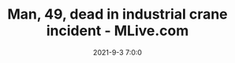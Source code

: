 ---
"title": "Man, 49, dead in industrial crane incident - MLive.com"
"date": "2021-9-3 7:0:0"
"feed_name": "GOOGLENEWSCONSTRUCTION"
"feed_website": "https://news.google.com/search?q=construction%2Bincident&hl=en-US&gl=US&ceid=US:en"
"feed_rss": "https://news.google.com/rss/search?q=construction%2Bincident&hl=en-US&gl=US&ceid=US:en"
"link": "https://www.mlive.com/news/2021/09/man-49-dead-in-industrial-crane-incident.html"
"file": "_posts/2021-1-1-99c3c3becdc2940d87d295ab8e13f525e322199f.md"
"accident": "1"
"drilling": "1"
"dead": "1"
"injured": "0"
---